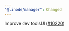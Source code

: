 ```yaml
---
"@linode/manager": Changed
---
```


Improve dev toolsUI ([#10220](https://github.com/linode/manager/pull/10220))
